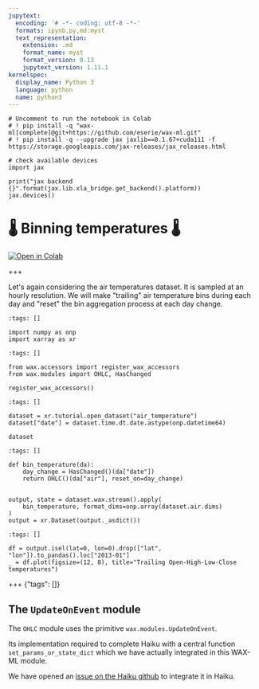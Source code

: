 ```yaml
---
jupytext:
  encoding: '# -*- coding: utf-8 -*-'
  formats: ipynb,py,md:myst
  text_representation:
    extension: .md
    format_name: myst
    format_version: 0.13
    jupytext_version: 1.11.1
kernelspec:
  display_name: Python 3
  language: python
  name: python3
---
```


```{code-cell} ipython3
# Uncomment to run the notebook in Colab
# ! pip install -q "wax-ml[complete]@git+https://github.com/eserie/wax-ml.git"
# ! pip install -q --upgrade jax jaxlib==0.1.67+cuda111 -f https://storage.googleapis.com/jax-releases/jax_releases.html
```

```{code-cell} ipython3
# check available devices
import jax
```

```{code-cell} ipython3
print("jax backend {}".format(jax.lib.xla_bridge.get_backend().platform))
jax.devices()
```

# 🌡 Binning temperatures 🌡

[![Open in Colab](https://colab.research.google.com/assets/colab-badge.svg)](https://colab.research.google.com/github/eserie/wax-ml/blob/main/docs/notebooks/03_ohlc_temperature.ipynb)

+++

Let's again considering the air temperatures dataset.
It is sampled at an hourly resolution.
We will make "trailing" air temperature bins during each day and "reset" the bin
aggregation process at each day change.

```{code-cell} ipython3
:tags: []

import numpy as onp
import xarray as xr
```

```{code-cell} ipython3
:tags: []

from wax.accessors import register_wax_accessors
from wax.modules import OHLC, HasChanged

register_wax_accessors()
```

```{code-cell} ipython3
:tags: []

dataset = xr.tutorial.open_dataset("air_temperature")
dataset["date"] = dataset.time.dt.date.astype(onp.datetime64)
```

```{code-cell} ipython3
dataset
```

```{code-cell} ipython3
:tags: []

def bin_temperature(da):
    day_change = HasChanged()(da["date"])
    return OHLC()(da["air"], reset_on=day_change)


output, state = dataset.wax.stream().apply(
    bin_temperature, format_dims=onp.array(dataset.air.dims)
)
output = xr.Dataset(output._asdict())
```

```{code-cell} ipython3
:tags: []

df = output.isel(lat=0, lon=0).drop(["lat", "lon"]).to_pandas().loc["2013-01"]
_ = df.plot(figsize=(12, 8), title="Trailing Open-High-Low-Close temperatures")
```

+++ {"tags": []}

## The `UpdateOnEvent` module

The `OHLC` module uses the primitive `wax.modules.UpdateOnEvent`.

Its implementation required to complete Haiku with a central function
`set_params_or_state_dict` which we have actually integrated in this WAX-ML module.

We have opened an [issue on the Haiku github](https://github.com/deepmind/dm-haiku/issues/126)
to integrate it in Haiku.
